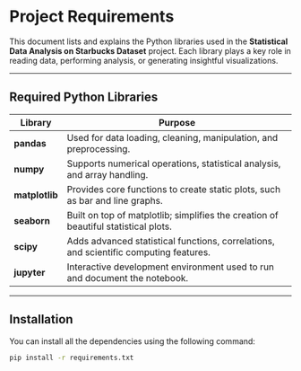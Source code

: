 #  Project Requirements

This document lists and explains the Python libraries used in the **Statistical Data Analysis on Starbucks Dataset** project. Each library plays a key role in reading data, performing analysis, or generating insightful visualizations.

---

##  Required Python Libraries

| Library       | Purpose                                                                 |
|---------------|-------------------------------------------------------------------------|
| **pandas**    | Used for data loading, cleaning, manipulation, and preprocessing.       |
| **numpy**     | Supports numerical operations, statistical analysis, and array handling.|
| **matplotlib**| Provides core functions to create static plots, such as bar and line graphs.|
| **seaborn**   | Built on top of matplotlib; simplifies the creation of beautiful statistical plots.|
| **scipy**     | Adds advanced statistical functions, correlations, and scientific computing features.|
| **jupyter**   | Interactive development environment used to run and document the notebook. |

---

##  Installation

You can install all the dependencies using the following command:

```bash
pip install -r requirements.txt

